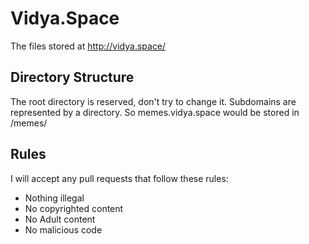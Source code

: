 # Vidya.Space
The files stored at http://vidya.space/

## Directory Structure
The root directory is reserved, don't try to change it.
Subdomains are represented by a directory. So memes.vidya.space would be stored in /memes/

## Rules
I will accept any pull requests that follow these rules:
- Nothing illegal
- No copyrighted content
- No Adult content
- No malicious code
